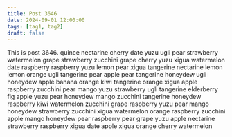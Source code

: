 ```yaml
---
title: Post 3646
date: 2024-09-01 12:00:00
tags: [tag1, tag2]
draft: false
---
```

This is post 3646.
quince
nectarine
cherry
date
yuzu
ugli
pear
strawberry
watermelon
grape
strawberry
zucchini
grape
cherry
yuzu
xigua
watermelon
date
raspberry
raspberry
yuzu
lemon
pear
xigua
tangerine
nectarine
lemon
lemon
orange
ugli
tangerine
pear
apple
pear
tangerine
honeydew
ugli
honeydew
apple
banana
orange
kiwi
tangerine
orange
xigua
apple
raspberry
zucchini
pear
mango
yuzu
strawberry
ugli
tangerine
elderberry
fig
apple
yuzu
pear
honeydew
mango
zucchini
tangerine
honeydew
raspberry
kiwi
watermelon
zucchini
grape
raspberry
yuzu
pear
mango
honeydew
strawberry
zucchini
xigua
watermelon
orange
raspberry
zucchini
apple
mango
honeydew
pear
raspberry
pear
grape
yuzu
apple
nectarine
strawberry
raspberry
xigua
date
apple
xigua
orange
cherry
watermelon
